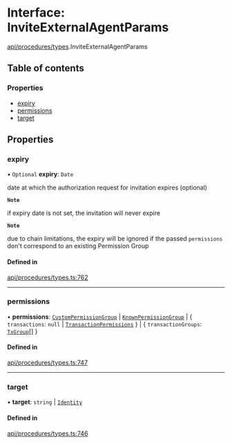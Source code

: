 # Interface: InviteExternalAgentParams

[api/procedures/types](../wiki/api.procedures.types).InviteExternalAgentParams

## Table of contents

### Properties

- [expiry](../wiki/api.procedures.types.InviteExternalAgentParams#expiry)
- [permissions](../wiki/api.procedures.types.InviteExternalAgentParams#permissions)
- [target](../wiki/api.procedures.types.InviteExternalAgentParams#target)

## Properties

### expiry

• `Optional` **expiry**: `Date`

date at which the authorization request for invitation expires (optional)

**`Note`**

 if expiry date is not set, the invitation will never expire

**`Note`**

 due to chain limitations, the expiry will be ignored if the passed `permissions` don't correspond to an existing Permission Group

#### Defined in

[api/procedures/types.ts:762](https://github.com/PolymeshAssociation/polymesh-sdk/blob/3d14e829/src/api/procedures/types.ts#L762)

___

### permissions

• **permissions**: [`CustomPermissionGroup`](../wiki/api.entities.CustomPermissionGroup.CustomPermissionGroup) \| [`KnownPermissionGroup`](../wiki/api.entities.KnownPermissionGroup.KnownPermissionGroup) \| { `transactions`: ``null`` \| [`TransactionPermissions`](../wiki/types.TransactionPermissions)  } \| { `transactionGroups`: [`TxGroup`](../wiki/types.TxGroup)[]  }

#### Defined in

[api/procedures/types.ts:747](https://github.com/PolymeshAssociation/polymesh-sdk/blob/3d14e829/src/api/procedures/types.ts#L747)

___

### target

• **target**: `string` \| [`Identity`](../wiki/api.entities.Identity.Identity)

#### Defined in

[api/procedures/types.ts:746](https://github.com/PolymeshAssociation/polymesh-sdk/blob/3d14e829/src/api/procedures/types.ts#L746)
